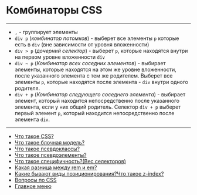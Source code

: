 # Комбинаторы CSS

---

- `,` - группирует элементы
- `div p` (_комбинатор потомков_) - выберет все элементы `p` которые есть в `div` (вне зависимости от уровня вложенности)
- `div > p` (_дочерний селектор_) - выберет `p`, которые находятся внутри на первом уровне вложенности `div`
- `div ~ p` (_Комбинатор всех соседних элементов_) - выбирает элементы, которые находятся на этом же уровне вложенности, после указанного элемента с тем же родителем. Выберет все элементы `p`, которые находятся после элемента - `div` внутри одного родителя.
- `div + p` (_Комбинатор следующего соседнего элемента_) - выбирает элемент, который находится непосредственно после указанного элемента, если у них общий родитель. Cелектор `div + p` выберет первый элемент `p`, который находится непосредственно после элемента `div`.

---

- [Что такое CSS?](./CSSis.md)
- [Что такое блочная модель?](./boxModel.md)
- [Что такое псевдоклассы?](./pseudoclass.md)
- [Что такое псевдоэлементы?](./pseudoelement.md)
- [Что такое специфичность?(Вес селекторов)](./specificity.md)
- [Какая разница между rem и em?](./emVSrem.md)
- [Какие бывают виды позиционирования?Что такое z-index?](./emVSrem.md)
- [Вопросы по CSS](./CSS.md)
- [Главное меню](../README.md)
